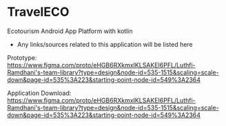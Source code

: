 # TravelECO
Ecotourism Android App Platform with kotlin
* Any links/sources related to this application will be listed here

Prototype: https://www.figma.com/proto/eHGB6RXkmxIKLSAKEI6PFL/Luthfi-Ramdhani's-team-library?type=design&node-id=535-1515&scaling=scale-down&page-id=535%3A223&starting-point-node-id=549%3A2364

Application Download: https://www.figma.com/proto/eHGB6RXkmxIKLSAKEI6PFL/Luthfi-Ramdhani's-team-library?type=design&node-id=535-1515&scaling=scale-down&page-id=535%3A223&starting-point-node-id=549%3A2364
